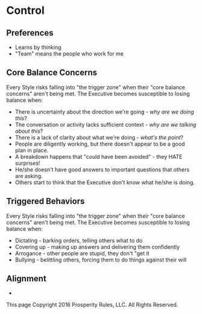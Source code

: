 # Control

## Preferences
* Learns by thinking
* "Team" means the people who work for me

## Core Balance Concerns

Every Style risks falling into "the trigger zone" when their "core balance concerns" aren't being met. The Executive becomes susceptible to losing balance when:
* There is uncertainty about the direction we're going - *why are we doing this*?
* The conversation or activity lacks sufficient context - *why are we talking about this*?
* There is a lack of clarity about what we're doing - *what's the point*?
* People are diligently working, but there doesn't appear to be a good plan in place.
* A breakdown happens that "could have been avoided" - they HATE surprises!
* He/she doesn't have good answers to important questions that others are asking.
* Others start to think that the Executive don't know what he/she is doing.


## Triggered Behaviors
Every Style risks falling into "the trigger zone" when their "core balance concerns" aren't being met. The Executive becomes susceptible to losing balance when:
* Dictating - barking orders, telling others what to do
* Covering up - making up answers and delivering them confidently
* Arrogance - other people are stupid, they don't "get it
* Bullying - belittling others, forcing them to do things against their will


## Alignment

* 


This page Copyright 2016 Prosperity Rules, LLC. All Rights Reserved.